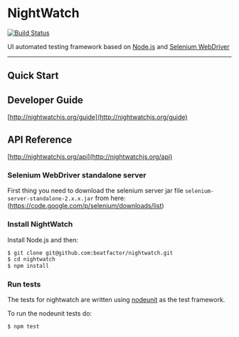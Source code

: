 NightWatch
==========

[![Build Status](https://travis-ci.org/beatfactor/nightwatch.png?branch=master)](https://travis-ci.org/beatfactor/nightwatch)

UI automated testing framework based on [Node.js](http://nodejs.org/) and [Selenium WebDriver](http://docs.seleniumhq.org/projects/webdriver/)

***
## Quick Start

## Developer Guide
[http://nightwatchjs.org/guide](http://nightwatchjs.org/guide) 

## API Reference
[http://nightwatchjs.org/api](http://nightwatchjs.org/api) 

### Selenium WebDriver standalone server

First thing you need to download the selenium server jar file `selenium-server-standalone-2.x.x.jar` from here: 
(https://code.google.com/p/selenium/downloads/list)

### Install NightWatch

Install Node.js and then:
```sh
$ git clone git@github.com:beatfactor/nightwatch.git
$ cd nightwatch
$ npm install
```

### Run tests

The tests for nightwatch are written using [nodeunit](https://github.com/caolan/nodeunit) as the test framework. 

To run the nodeunit tests do:
```sh
$ npm test
```  
